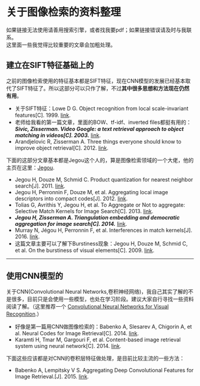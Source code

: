 # 关于图像检索的资料整理
如果链接无法使用请善用搜索引擎，或者找我要pdf；如果链接错误请及时与我联系。  
这里面一些我觉得比较重要的文章会加粗处理。
## 建立在SIFT特征基础上的
之前的图像检索使用的特征基本都是SIFT特征，现在CNN模型的发展已经基本取代了SIFT特征了。所以这部分可以只作了解，不过**其中很多思想和方法现在仍然有用**。
* 关于SIFT特征：Lowe D G. Object recognition from local scale-invariant features[C]. 1999. [link][1].
* 老师给我看的第一篇文章，里面的BOW、tf-idf、inverted files都挺有用的：***Sivic, Zisserman. Video Google: a text retrieval approach to object matching in videos[C]. 2003.*** [link][2].
* Arandjelovic R, Zisserman A. Three things everyone should know to improve object retrieval[C]. 2012. [link][5].

下面的这部分文章基本都是Jegou这个人的，算是图像检索领域的一个大佬，他的主页在这里：[Jegou][3].
* Jegou H, Douze M, Schmid C. Product quantization for nearest neighbor search[J]. 2011. [link][4].
* Jegou H, Perronnin F, Douze M, et al. Aggregating local image descriptors into compact codes[J]. 2012. [link][6].
* Tolias G, Avrithis Y, Jegou H, et al. To Aggregate or Not to aggregate: Selective Match Kernels for Image Search[C]. 2013. [link][7].
* ***Jegou H, Zisserman A. Triangulation embedding and democratic aggregation for image search[C]. 2014.*** [link][8].
* Murray N, Jégou H, Perronnin F, et al. Interferences in match kernels[J]. 2016. [link][9].
* 这篇文章主要可以了解下Burstiness现象：Jegou H, Douze M, Schmid C, et al. On the burstiness of visual elements[C]. 2009. [link][10].
***
## 使用CNN模型的
关于CNN(Convolutional Neural Networks,卷积神经网络)，我自己其实了解的不是很多，目前只是会使用一些模型，也处在学习阶段。建议大家自行寻找一些资料阅读了解。（这里推荐一个 [Convolutional Neural Networks for Visual Recognition][12].）
* 好像是第一篇用CNN做图像检索的：Babenko A, Slesarev A, Chigorin A, et al. Neural Codes for Image Retrieval[C]. 2014. [link][11].
* Karamti H, Tmar M, Gargouri F, et al. Content-based image retrieval system using neural network[C]. 2014. [link][13].

下面这些应该都是对CNN的卷积层特征做处理，是目前比较主流的一些方法：  
* Babenko A, Lempitsky V S. Aggregating Deep Convolutional Features for Image Retrieval.[J]. 2015. [link][14].



[1]: https://www.cs.ubc.ca/~lowe/papers/iccv99.pdf "SIFT"
[2]: https://courses.cs.washington.edu/courses/cse576/06sp/papers/sivic.pdf "Video Google"
[3]: http://people.rennes.inria.fr/Herve.Jegou/publications.html "Jegou"
[4]: https://hal.inria.fr/file/index/docid/825085/filename/jegou_pq_postprint.pdf "PQ"
[5]: http://citeseerx.ist.psu.edu/viewdoc/download?doi=10.1.1.370.7498&rep=rep1&type=pdf "Three Things"
[6]: https://hal.inria.fr/file/index/docid/633013/filename/jegou_aggregate.pdf "VLAD"
[7]: https://hal.inria.fr/file/index/docid/864684/filename/iccv13_tolias.pdf "SMK"
[8]: https://hal.inria.fr/file/index/docid/978462/filename/cvpr2014_democratic_appendices.pdf "TEMB"
[9]: https://arxiv.org/pdf/1611.08194.pdf "Inferences"
[10]: http://lear.inrialpes.fr/pubs/2009/JDS09a/jegou_burstiness.pdf "Burstiness"
[11]: http://vigir.missouri.edu/~gdesouza/Research/Conference_CDs/ECCV_2014/papers/8689/86890584.pdf "Neural Codes"
[12]: http://vision.stanford.edu/teaching/cs231n/index.html "Stanford CNN"
[13]: https://ieeexplore.ieee.org/document/7073271/ "CBIR system"
[14]: https://arxiv.org/pdf/1510.07493v1.pdf "SPoC"
